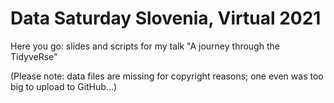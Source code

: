 # Data Saturday Slovenia, Virtual 2021

Here you go: slides and scripts for my talk "A journey through the TidyveRse"

(Please note: data files are missing for copyright reasons; one even was too big to upload to GitHub...)
